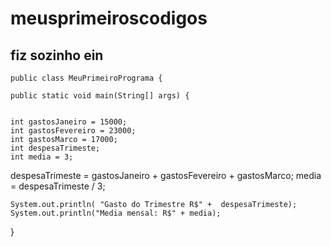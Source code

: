 # meusprimeiroscodigos

## fiz sozinho ein

    
    public class MeuPrimeiroPrograma {

    public static void main(String[] args) {
     
    
    int gastosJaneiro = 15000;
    int gastosFevereiro = 23000;
    int gastosMarco = 17000;
    int despesaTrimeste;
    int media = 3;
   despesaTrimeste = gastosJaneiro + gastosFevereiro +  gastosMarco;
    media = despesaTrimeste / 3;

    System.out.println( "Gasto do Trimestre R$" +  despesaTrimeste);
    System.out.println("Media mensal: R$" + media);



}
